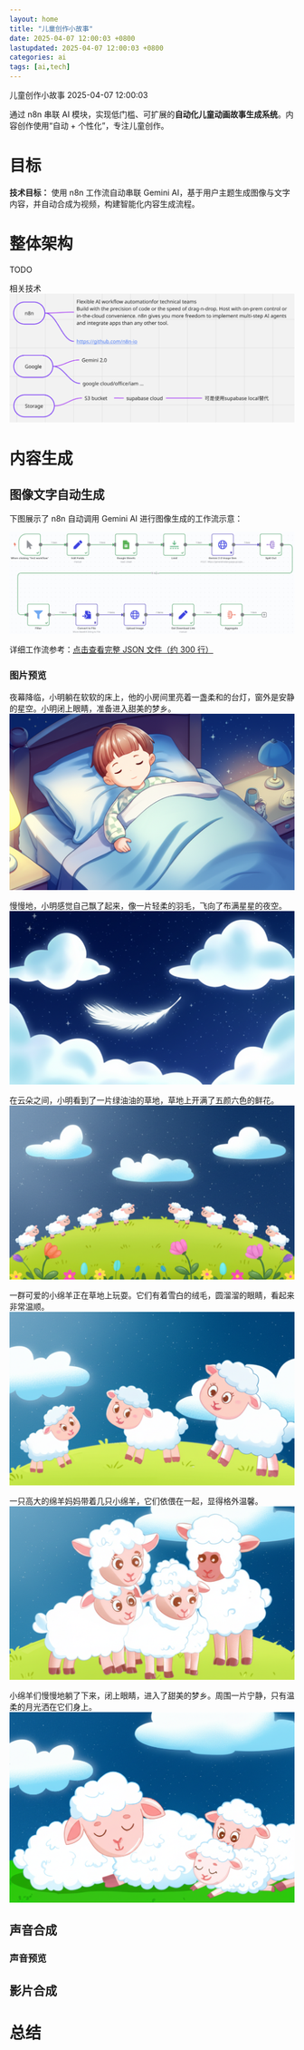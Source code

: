 ```yaml
---  
layout: home  
title: "儿童创作小故事"  
date: 2025-04-07 12:00:03 +0800  
lastupdated: 2025-04-07 12:00:03 +0800  
categories: ai  
tags: [ai,tech]
---  
```

儿童创作小故事 2025-04-07 12:00:03

  
通过 n8n 串联 AI 模块，实现低门槛、可扩展的**自动化儿童动画故事生成系统**。内容创作使用“自动 + 个性化”，专注儿童创作。

# 目标

**技术目标：** 使用 n8n 工作流自动串联 Gemini AI，基于用户主题生成图像与文字内容，并自动合成为视频，构建智能化内容生成流程。

# 整体架构  
TODO
  
相关技术
![n8n + google + supabase](/assets/images/n8n/n8n-gemini-supabase.png)


# 内容生成 

## 图像文字自动生成
  
下图展示了 n8n 自动调用 Gemini AI 进行图像生成的工作流示意：

![n8n 图像生成工作流示意图](/assets/images/n8n/image-gen.png)
  
详细工作流参考：[点击查看完整 JSON 文件（约 300 行）](/assets/images/n8n/workflow-sleep-stories-image-gen.json)

### 图片预览
  
夜幕降临，小明躺在软软的床上，他的小房间里亮着一盏柔和的台灯，窗外是安静的星空。小明闭上眼睛，准备进入甜美的梦乡。
![](/assets/images/n8n/sleep-story/2025-04-08_105003_17_4_image_1.png)
  
慢慢地，小明感觉自己飘了起来，像一片轻柔的羽毛，飞向了布满星星的夜空。
![](/assets/images/n8n/sleep-story/2025-04-08_105003_17_4_image_2.png)
  
在云朵之间，小明看到了一片绿油油的草地，草地上开满了五颜六色的鲜花。
![](/assets/images/n8n/sleep-story/2025-04-08_105003_17_4_image_3.png)

  
一群可爱的小绵羊正在草地上玩耍。它们有着雪白的绒毛，圆溜溜的眼睛，看起来非常温顺。
![](/assets/images/n8n/sleep-story/2025-04-08_105003_17_4_image_4.png)

  
一只高大的绵羊妈妈带着几只小绵羊，它们依偎在一起，显得格外温馨。
![](/assets/images/n8n/sleep-story/2025-04-08_105003_17_4_image_5.png)

  
小绵羊们慢慢地躺了下来，闭上眼睛，进入了甜美的梦乡。周围一片宁静，只有温柔的月光洒在它们身上。
![](/assets/images/n8n/sleep-story/2025-04-08_105003_17_4_image_6.png)


## 声音合成

### 声音预览

## 影片合成

# 总结
